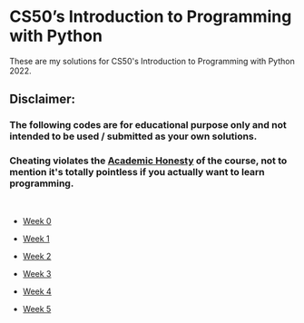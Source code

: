 # CS50’s Introduction to Programming with Python

These are my solutions for CS50's Introduction to Programming with Python 2022.

## Disclaimer:

### The following codes are for educational purpose only and not intended to be used / submitted as your own solutions.
### **Cheating violates the [Academic Honesty](https://cs50.harvard.edu/python/2022/honesty/) of the course, not to mention it's totally pointless if you actually want to learn programming.**

<br/>

- [Week 0](https://github.com/Sajith-Madhusankha/CS50p-Problem-Sets/tree/main/Week%200)

- [Week 1](https://github.com/Sajith-Madhusankha/CS50p-Problem-Sets/tree/main/Week%201)

- [Week 2](https://github.com/Sajith-Madhusankha/CS50p-Problem-Sets/tree/main/Week%202)

- [Week 3](https://github.com/Sajith-Madhusankha/CS50p-Problem-Sets/tree/main/Week%203)

- [Week 4](https://github.com/Sajith-Madhusankha/CS50p-Problem-Sets/tree/main/Week%204)

- [Week 5](https://github.com/Sajith-Madhusankha/CS50p-Problem-Sets/tree/main/Week%205)
